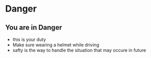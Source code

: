 # Danger

## You are in Danger

- this is your duty 
- Make sure wearing a helmet while driving
- safty is the way to handle the situation that may occure in future
